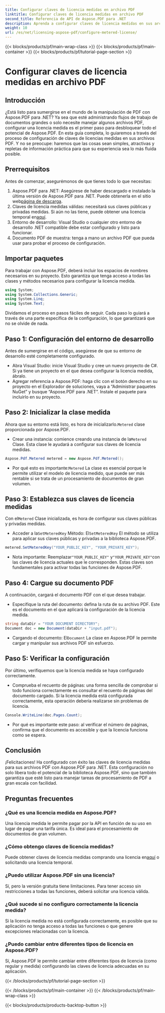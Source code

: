 ```yaml
---
title: Configurar claves de licencia medidas en archivo PDF
linktitle: Configurar claves de licencia medidas en archivo PDF
second_title: Referencia de API de Aspose.PDF para .NET
description: Aprenda a configurar claves de licencia medidas en sus archivos PDF usando Aspose.PDF para .NET con esta guía completa paso a paso.
weight: 10
url: /es/net/licensing-aspose-pdf/configure-metered-license/
---
```


{{< blocks/products/pf/main-wrap-class >}}
{{< blocks/products/pf/main-container >}}
{{< blocks/products/pf/tutorial-page-section >}}

# Configurar claves de licencia medidas en archivo PDF

## Introducción

¿Está listo para sumergirse en el mundo de la manipulación de PDF con Aspose.PDF para .NET? Ya sea que esté administrando flujos de trabajo de documentos grandes o solo necesite manejar algunos archivos PDF, configurar una licencia medida es el primer paso para desbloquear todo el potencial de Aspose.PDF. En esta guía completa, lo guiaremos a través del proceso de configuración de claves de licencias medidas en sus archivos PDF. Y no se preocupe: haremos que las cosas sean simples, atractivas y repletas de información práctica para que su experiencia sea lo más fluida posible.

## Prerrequisitos

Antes de comenzar, asegurémonos de que tienes todo lo que necesitas:

1.  Aspose.PDF para .NET: Asegúrese de haber descargado e instalado la última versión de Aspose.PDF para .NET. Puede obtenerla en el sitio web[página de descarga](https://releases.aspose.com/pdf/net/).
2.  Claves de licencia medidas válidas: necesitará sus claves públicas y privadas medidas. Si aún no las tiene, puede obtener una licencia temporal en[aquí](https://purchase.aspose.com/temporary-license/).
3. Entorno de desarrollo: Visual Studio o cualquier otro entorno de desarrollo .NET compatible debe estar configurado y listo para funcionar.
4. Documento PDF de muestra: tenga a mano un archivo PDF que pueda usar para probar el proceso de configuración.

## Importar paquetes

Para trabajar con Aspose.PDF, deberá incluir los espacios de nombres necesarios en su proyecto. Esto garantiza que tenga acceso a todas las clases y métodos necesarios para configurar la licencia medida.

```csharp
using System;
using System.Collections.Generic;
using System.Linq;
using System.Text;
```

Dividamos el proceso en pasos fáciles de seguir. Cada paso lo guiará a través de una parte específica de la configuración, lo que garantizará que no se olvide de nada.

## Paso 1: Configuración del entorno de desarrollo

Antes de sumergirse en el código, asegúrese de que su entorno de desarrollo esté completamente configurado.

- Abra Visual Studio: inicie Visual Studio y cree un nuevo proyecto de C#. Si ya tiene un proyecto en el que desea configurar la licencia medida, ábralo.
- Agregar referencia a Aspose.PDF: haga clic con el botón derecho en su proyecto en el Explorador de soluciones, vaya a “Administrar paquetes NuGet” y busque “Aspose.PDF para .NET”. Instale el paquete para incluirlo en su proyecto.

## Paso 2: Inicializar la clase medida

 Ahora que su entorno está listo, es hora de inicializarlo.`Metered` clase proporcionada por Aspose.PDF.

-  Crear una instancia: comience creando una instancia de la`Metered` Clase. Esta clase le ayudará a configurar sus claves de licencia medidas.

```csharp
Aspose.Pdf.Metered metered = new Aspose.Pdf.Metered();
```

-  Por qué esto es importante:`Metered` La clase es esencial porque le permite utilizar el modelo de licencia medido, que puede ser más rentable si se trata de un procesamiento de documentos de gran volumen.

## Paso 3: Establezca sus claves de licencia medidas

 Con el`Metered` Clase inicializada, es hora de configurar sus claves públicas y privadas medidas.

-  Acceder a la`SetMeteredKey` Método: El`SetMeteredKey` El método se utiliza para aplicar sus claves públicas y privadas a la biblioteca Aspose.PDF.

```csharp
metered.SetMeteredKey("YOUR_PUBLIC_KEY", "YOUR_PRIVATE_KEY");
```

-  Nota importante: Reemplazar`"YOUR_PUBLIC_KEY"` y`"YOUR_PRIVATE_KEY"`con las claves de licencia actuales que le corresponden. Estas claves son fundamentales para activar todas las funciones de Aspose.PDF.

## Paso 4: Cargue su documento PDF

A continuación, cargará el documento PDF con el que desea trabajar.

- Especifique la ruta del documento: defina la ruta de su archivo PDF. Este es el documento en el que aplicará la configuración de la licencia medida.

```csharp
string dataDir = "YOUR DOCUMENT DIRECTORY";
Document doc = new Document(dataDir + "input.pdf");
```

-  Cargando el documento: El`Document` La clase en Aspose.PDF le permite cargar y manipular sus archivos PDF sin esfuerzo.

## Paso 5: Verificar la configuración

Por último, verifiquemos que la licencia medida se haya configurado correctamente.

- Comprueba el recuento de páginas: una forma sencilla de comprobar si todo funciona correctamente es consultar el recuento de páginas del documento cargado. Si la licencia medida está configurada correctamente, esta operación debería realizarse sin problemas de licencia.

```csharp
Console.WriteLine(doc.Pages.Count);
```

- Por qué es importante este paso: al verificar el número de páginas, confirma que el documento es accesible y que la licencia funciona como se espera.

## Conclusión

¡Felicitaciones! Ha configurado con éxito las claves de licencia medidas para sus archivos PDF con Aspose.PDF para .NET. Esta configuración no solo libera todo el potencial de la biblioteca Aspose.PDF, sino que también garantiza que esté listo para manejar tareas de procesamiento de PDF a gran escala con facilidad.

## Preguntas frecuentes

### ¿Qué es una licencia medida en Aspose.PDF?  
Una licencia medida le permite pagar por la API en función de su uso en lugar de pagar una tarifa única. Es ideal para el procesamiento de documentos de gran volumen.

### ¿Cómo obtengo claves de licencia medidas?  
 Puede obtener claves de licencia medidas comprando una licencia en[aquí](https://purchase.aspose.com/buy) o solicitando una licencia temporal.

### ¿Puedo utilizar Aspose.PDF sin una licencia?  
Sí, pero la versión gratuita tiene limitaciones. Para tener acceso sin restricciones a todas las funciones, deberá solicitar una licencia válida.

### ¿Qué sucede si no configuro correctamente la licencia medida?  
Si la licencia medida no está configurada correctamente, es posible que su aplicación no tenga acceso a todas las funciones o que genere excepciones relacionadas con la licencia.

### ¿Puedo cambiar entre diferentes tipos de licencia en Aspose.PDF?  
Sí, Aspose.PDF le permite cambiar entre diferentes tipos de licencia (como regular y medida) configurando las claves de licencia adecuadas en su aplicación.

{{< /blocks/products/pf/tutorial-page-section >}}

{{< /blocks/products/pf/main-container >}}
{{< /blocks/products/pf/main-wrap-class >}}

{{< blocks/products/products-backtop-button >}}
